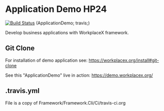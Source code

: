 # Application Demo HP24
[![Build Status](https://travis-ci.org/WorkplaceX/ApplicationDemo.svg?branch=master)](https://travis-ci.org/WorkplaceX/ApplicationDemo)
(ApplicationDemo; travis;)

Develop business applications with WorkplaceX framework.

## Git Clone
For installation of demo application see: https://workplacex.org/install#git-clone

See this "ApplicationDemo" live in action: https://demo.workplacex.org/

## .travis.yml
File is a copy of Framework/Framework.Cli/Ci/travis-ci.org
